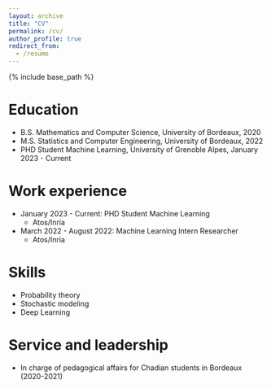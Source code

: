```yaml
---
layout: archive
title: "CV"
permalink: /cv/
author_profile: true
redirect_from:
  - /resume
---
```


{% include base_path %}

Education
======
* B.S. Mathematics and Computer Science, University of Bordeaux, 2020
* M.S. Statistics and Computer Engineering, University of Bordeaux, 2022
* PHD Student Machine Learning, University of Grenoble Alpes, January 2023 - Current

Work experience
======
* January 2023 - Current: PHD Student Machine Learning 
  * Atos/Inria 
* March 2022 - August 2022: Machine Learning Intern Researcher 
  * Atos/Inria
 

  
Skills
======
* Probability theory
* Stochastic modeling
* Deep Learning


  
Service and leadership
======
* In charge of pedagogical affairs for Chadian students in Bordeaux (2020-2021)
